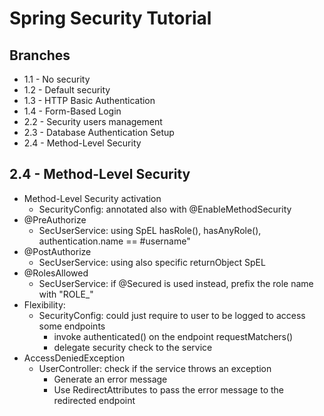 # Spring Security Tutorial

## Branches

- 1.1 - No security
- 1.2 - Default security
- 1.3 - HTTP Basic Authentication
- 1.4 - Form-Based Login
- 2.2 - Security users management
- 2.3 - Database Authentication Setup
- 2.4 - Method-Level Security

## 2.4 - Method-Level Security

- Method-Level Security activation
	- SecurityConfig: annotated also with @EnableMethodSecurity
- @PreAuthorize
	- SecUserService: using SpEL hasRole(), hasAnyRole(), authentication.name == #username"
- @PostAuthorize
	- SecUserService: using also specific returnObject SpEL
- @RolesAllowed
	- SecUserService: if @Secured is used instead, prefix the role name with "ROLE_"
- Flexibility:
	- SecurityConfig: could just require to user to be logged to access some endpoints
		- invoke authenticated() on the endpoint requestMatchers()
		- delegate security check to the service
- AccessDeniedException
	- UserController: check if the service throws an exception
		- Generate an error message
		- Use RedirectAttributes to pass the error message to the redirected endpoint
	